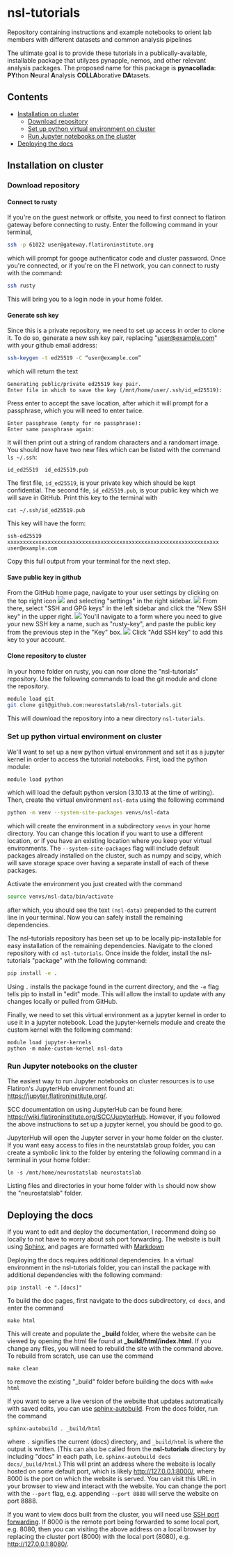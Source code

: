 # nsl-tutorials
Repository containing instructions and example notebooks to orient lab members with different datasets and common analysis pipelines

The ultimate goal is to provide these tutorials in a publically-available, installable package that utilyzes pynapple, nemos, and other relevant analysis packages. The proposed name for this package is **pynacollada**: **PY**thon **N**eural **A**nalysis **COLLA**borative **DA**tasets.

## Contents
* [Installation on cluster](#installation-on-cluster)
  * [Download repository](#download-repository)
  * [Set up python virtual environment on cluster](#set-up-python-virtual-environment-on-cluster)
  * [Run Jupyter notebooks on the cluster](#run-jupyter-notebooks-on-the-cluster)
* [Deploying the docs](#deploying-the-docs)
  
## Installation on cluster
### Download repository
#### Connect to rusty
If you're on the guest network or offsite, you need to first connect to flatiron gateway before connecting to rusty. Enter the following command in your terminal,
```bash
ssh -p 61022 user@gateway.flatironinstitute.org
```
which will prompt for googe authenticator code and cluster password. Once you're connected, or if you're on the FI network, you can connect to rusty with the command:
```bash
ssh rusty
```
This will bring you to a login node in your home folder.

#### Generate ssh key 
Since this is a private repository, we need to set up access in order to clone it. To do so, generate a new ssh key pair, replacing "user@example.com" with your github email address:
```bash
ssh-keygen -t ed25519 -C “user@example.com”
```
which will return the text
```
Generating public/private ed25519 key pair.
Enter file in which to save the key (/mnt/home/user/.ssh/id_ed25519):
```
Press enter to accept the save location, after which it will prompt for a passphrase, which you will need to enter twice.
```
Enter passphrase (empty for no passphrase): 
Enter same passphrase again:
```
It will then print out a string of random characters and a randomart image. You should now have two new files which can be listed with the command `ls ~/.ssh`:
```
id_ed25519  id_ed25519.pub
```
The first file, `id_ed25519`, is your private key which should be kept confidential. The second file, `id_ed25519.pub`, is your public key which we will save in GitHub. Print this key to the terminal with
```
cat ~/.ssh/id_ed25519.pub
```
This key will have the form:
```
ssh-ed25519 xxxxxxxxxxxxxxxxxxxxxxxxxxxxxxxxxxxxxxxxxxxxxxxxxxxxxxxxxxxxxxxxxxxx user@example.com
```
Copy this full output from your terminal for the next step.

#### Save public key in github
From the GitHub home page, navigate to your user settings by clicking on the top right icon
<img src="screenshots/sshkey-1.png"></img>
and selecting "settings" in the right sidebar.
<img src="screenshots/sshkey-2.png"></img>
From there, select "SSH and GPG keys" in the left sidebar and click the "New SSH key" in the upper right.
<img src="screenshots/sshkey-3.png"></img>
You'll navigate to a form where you need to give your new SSH key a name, such as "rusty-key", and paste the public key from the previous step in the "Key" box.
<img src="screenshots/sshkey-4.png"></img>
Click "Add SSH key" to add this key to your account.

#### Clone repository to cluster
In your home folder on rusty, you can now clone the "nsl-tutorials" repository. Use the following commands to load the git module and clone the repository.
```bash
module load git
git clone git@github.com:neurostatslab/nsl-tutorials.git
```
This will download the repository into a new directory `nsl-tutorials`.

### Set up python virtual environment on cluster
We'll want to set up a new python virtual environment and set it as a jupyter kernel in order to access the tutorial notebooks. First, load the python module:
```bash
module load python
```
which will load the default python version (3.10.13 at the time of writing). Then, create the virtual environment `nsl-data` using the following command
```bash
python -m venv --system-site-packages venvs/nsl-data
```
which will create the environment in a subdirectory `venvs` in your home directory. You can change this location if you want to use a different location, or if you have an existing location where you keep your virtual environments. The `--system-site-packages` flag will include default packages already installed on the cluster, such as numpy and scipy, which will save storage space over having a separate install of each of these packages. 

Activate the environment you just created with the command
```bash
source venvs/nsl-data/bin/activate
```
after which, you should see the text `(nsl-data)` prepended to the current line in your terminal. Now you can safely install the remaining dependencies.

The nsl-tutorials repository has been set up to be locally pip-installable for easy installation of the remaining dependencies. Navigate to the cloned repository with `cd nsl-tutorials`. Once inside the folder, install the nsl-tutorials "package" with the following command:
```bash
pip install -e .
```
Using `.` installs the package found in the current directory, and the `-e` flag tells pip to install in "edit" mode. This will allow the install to update with any changes locally or pulled from GitHub.

Finally, we need to set this virtual environment as a jupyter kernel in order to use it in a jupyter notebook. Load the jupyter-kernels module and create the custom kernel with the following command:
```
module load jupyter-kernels
python -m make-custom-kernel nsl-data
```
### Run Jupyter notebooks on the cluster
The easiest way to run Jupyter notebooks on cluster resources is to use Flatiron's JupyterHub environment found at: https://jupyter.flatironinstitute.org/. 

SCC documentation on using JupyterHub can be found here: https://wiki.flatironinstitute.org/SCC/JupyterHub. However, if you followed the above instructions to set up a jupyter kernel, you should be good to go. 

JupyterHub will open the Jupyter server in your home folder on the cluster. If you want easy access to files in the neurstatslab group folder, you can create a symbolic link to the folder by entering the following command in a terminal in your home folder:
```
ln -s /mnt/home/neurostatslab neurostatslab
```
Listing files and directories in your home folder with `ls` should now show the "neurostatslab" folder.

## Deploying the docs
If you want to edit and deploy the documentation, I recommend doing so locally to not have to worry about ssh port forwarding. The website is built using [Sphinx](https://www.sphinx-doc.org/en/master/), and pages are formatted with [Markdown](https://www.markdownguide.org)

Deploying the docs requires additional dependencies. In a virtual environment in the nsl-tutorials folder, you can install the package with additional dependencies with the following command:
```
pip install -e ".[docs]"
```
To build the doc pages, first navigate to the docs subdirectory, `cd docs`, and enter the command
```
make html
```
This will create and populate the **_build** folder, where the website can be viewed by opening the html file found at **_build/html/index.html**. If you change any files, you will need to rebuild the site with the command above. To rebuild from scratch, use can use the command
```
make clean
```
to remove the existing "_build" folder before building the docs with `make html`

If you want to serve a live version of the website that updates automatically with saved edits, you can use [sphinx-autobuild](https://sphinx-extensions.readthedocs.io/en/latest/sphinx-autobuild.html). From the docs folder, run the command
```
sphinx-autobuild . _build/html
```
where `.` signifies the current (docs) directory, and `_build/html` is where the output is written. (This can also be called from the **nsl-tutorials** directory by including "docs" in each path, i.e. `sphinx-autobuild docs docs/_build/html`.) This will print an address where the website is locally hosted on some default port, which is likely http://127.0.0.1:8000/, where 8000 is the port on which the website is served. You can visit this URL in your browser to view and interact with the website. You can change the port with the `--port` flag, e.g. appending `--port 8888` will serve the website on port 8888.

If you want to view docs built from the cluster, you will need use [SSH port forwarding](https://www.ssh.com/academy/ssh/tunneling-example). If 8000 is the remote port being forwarded to some local port, e.g. 8080, then you can visiting the above address on a local browser by replacing the cluster port (8000) with the local port (8080), e.g. http://127.0.0.1:8080/.




